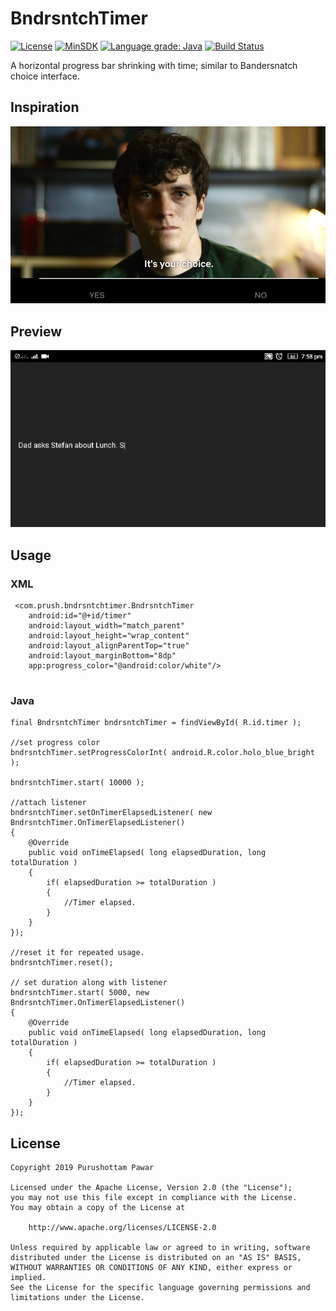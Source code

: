 # BndrsntchTimer
[![License](https://img.shields.io/badge/License%20-Apache%202-337ab7.svg)](https://www.apache.org/licenses/LICENSE-2.0)
[![MinSDK](https://img.shields.io/badge/API-15%2B-brightgreen.svg?style=flat)](https://android-arsenal.com/api?level=15)
[![Language grade: Java](https://img.shields.io/lgtm/grade/java/g/iamporus/BndrsntchTimer.svg?logo=lgtm&logoWidth=18)](https://lgtm.com/projects/g/iamporus/BndrsntchTimer/context:java)
[![Build Status](https://travis-ci.com/iamporus/BndrsntchTimer.svg?branch=master)](https://travis-ci.com/iamporus/BndrsntchTimer)

A horizontal progress bar shrinking with time; similar to Bandersnatch choice interface.  
## Inspiration
<img src="bandersnatch.png" width="600">

## Preview
<img src="preview.gif">


## Usage

### XML

```
 <com.prush.bndrsntchtimer.BndrsntchTimer
    android:id="@+id/timer"
    android:layout_width="match_parent"
    android:layout_height="wrap_content"
    android:layout_alignParentTop="true"
    android:layout_marginBottom="8dp"
    app:progress_color="@android:color/white"/>
            
```

### Java
```
final BndrsntchTimer bndrsntchTimer = findViewById( R.id.timer );

//set progress color
bndrsntchTimer.setProgressColorInt( android.R.color.holo_blue_bright );

bndrsntchTimer.start( 10000 );

//attach listener
bndrsntchTimer.setOnTimerElapsedListener( new BndrsntchTimer.OnTimerElapsedListener()
{
    @Override
    public void onTimeElapsed( long elapsedDuration, long totalDuration )
    {
        if( elapsedDuration >= totalDuration )
        {
            //Timer elapsed.
        }
    }
});

//reset it for repeated usage.
bndrsntchTimer.reset();

// set duration along with listener
bndrsntchTimer.start( 5000, new BndrsntchTimer.OnTimerElapsedListener()
{
    @Override
    public void onTimeElapsed( long elapsedDuration, long totalDuration )
    {
        if( elapsedDuration >= totalDuration )
        {
            //Timer elapsed.
        }
    }
});

```

## License
```
Copyright 2019 Purushottam Pawar

Licensed under the Apache License, Version 2.0 (the "License");
you may not use this file except in compliance with the License.
You may obtain a copy of the License at

    http://www.apache.org/licenses/LICENSE-2.0

Unless required by applicable law or agreed to in writing, software
distributed under the License is distributed on an "AS IS" BASIS,
WITHOUT WARRANTIES OR CONDITIONS OF ANY KIND, either express or implied.
See the License for the specific language governing permissions and
limitations under the License.
```
